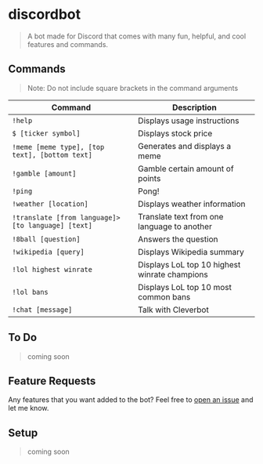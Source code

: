 # discordbot
> A bot made for Discord that comes with many fun, helpful, and cool features and commands.

## Commands
> Note: Do not include square brackets in the command arguments

| Command | Description
|---------|-------------|
| `!help` | Displays usage instructions|
| `$ [ticker symbol]` | Displays stock price|
| `!meme [meme type], [top text], [bottom text]` | Generates and displays a meme|
| `!gamble [amount]` | Gamble certain amount of points|
| `!ping` | Pong!|
| `!weather [location]` | Displays weather information|
| `!translate [from language]>[to language] [text]` | Translate text from one language to another|
| `!8ball [question]` | Answers the question|
| `!wikipedia [query]` | Displays Wikipedia summary|
| `!lol highest winrate` | Displays LoL top 10 highest winrate champions|
| `!lol bans` | Displays LoL top 10 most common bans|
| `!chat [message]` | Talk with Cleverbot|

## To Do
> coming soon

## Feature Requests
Any features that you want added to the bot? Feel free to [open an issue](https://github.com/lokhinw/discordbot/issues/new) and let me know.
## Setup
> coming soon

